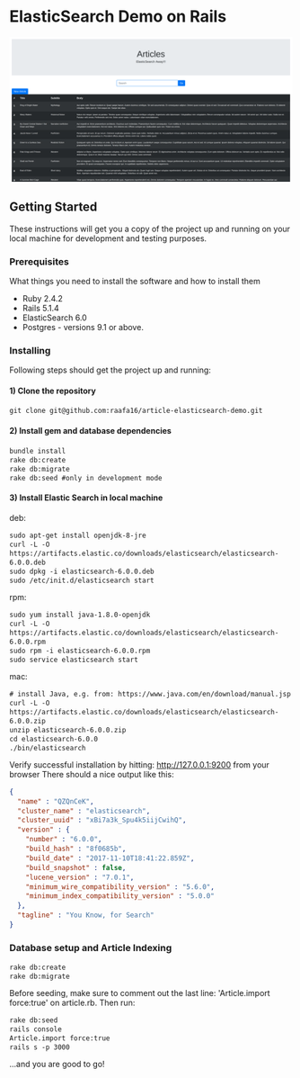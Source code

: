 # ElasticSearch Demo on Rails
![screenshot](https://github.com/raafa16/article-elasticsearch-demo/blob/master/app/assets/images/elasticsearch.png)
## Getting Started

These instructions will get you a copy of the project up and running on your local machine for development and testing purposes.

### Prerequisites

What things you need to install the software and how to install them

* Ruby 2.4.2
* Rails 5.1.4
* ElasticSearch 6.0
* Postgres - versions 9.1 or above.

### Installing
Following steps should get the project up and running:
#### 1) Clone the repository
```
git clone git@github.com:raafa16/article-elasticsearch-demo.git
```
#### 2) Install gem and database dependencies
```
bundle install
rake db:create
rake db:migrate
rake db:seed #only in development mode
```

#### 3) Install Elastic Search in local machine
deb:
```
sudo apt-get install openjdk-8-jre
curl -L -O https://artifacts.elastic.co/downloads/elasticsearch/elasticsearch-6.0.0.deb
sudo dpkg -i elasticsearch-6.0.0.deb
sudo /etc/init.d/elasticsearch start
```

rpm:
```
sudo yum install java-1.8.0-openjdk
curl -L -O https://artifacts.elastic.co/downloads/elasticsearch/elasticsearch-6.0.0.rpm
sudo rpm -i elasticsearch-6.0.0.rpm
sudo service elasticsearch start
```

mac:
```
# install Java, e.g. from: https://www.java.com/en/download/manual.jsp
curl -L -O https://artifacts.elastic.co/downloads/elasticsearch/elasticsearch-6.0.0.zip
unzip elasticsearch-6.0.0.zip
cd elasticsearch-6.0.0
./bin/elasticsearch
```

Verify successful installation by hitting: http://127.0.0.1:9200 from your browser
There should a nice output like this:
```json
{
  "name" : "QZQnCeK",
  "cluster_name" : "elasticsearch",
  "cluster_uuid" : "xBi7a3k_Spu4k5iijCwihQ",
  "version" : {
    "number" : "6.0.0",
    "build_hash" : "8f0685b",
    "build_date" : "2017-11-10T18:41:22.859Z",
    "build_snapshot" : false,
    "lucene_version" : "7.0.1",
    "minimum_wire_compatibility_version" : "5.6.0",
    "minimum_index_compatibility_version" : "5.0.0"
  },
  "tagline" : "You Know, for Search"
}
```

### Database setup and Article Indexing
```
rake db:create
rake db:migrate
```

Before seeding, make sure to comment out the last line: 'Article.import force:true' on article.rb. Then run:
```
rake db:seed
rails console
Article.import force:true
rails s -p 3000
```

...and you are good to go!
